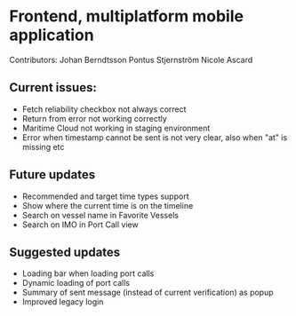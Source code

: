 # Frontend, multiplatform mobile application
Contributors: 
Johan Berndtsson
Pontus Stjernström
Nicole Ascard

## Current issues:

* Fetch reliability checkbox not always correct
* Return from error not working correctly
* Maritime Cloud not working in staging environment
* Error when timestamp cannot be sent is not very clear, also when "at" is missing etc

## Future updates

* Recommended and target time types support
* Show where the current time is on the timeline
* Search on vessel name in Favorite Vessels
* Search on IMO in Port Call view

## Suggested updates
* Loading bar when loading port calls
* Dynamic loading of port calls
* Summary of sent message (instead of current verification) as popup
* Improved legacy login